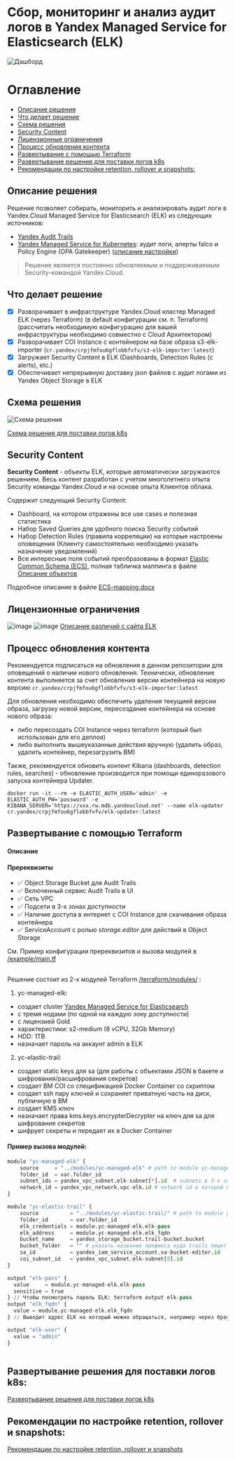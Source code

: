 # Сбор, мониторинг и анализ аудит логов в Yandex Managed Service for Elasticsearch (ELK)

![Дашборд](https://user-images.githubusercontent.com/85429798/127686785-27658104-6258-4de8-929f-9cf87624fa27.png)

# Оглавление
- [Описание решения](#описание-решения)
- [Что делает решение](#что-делает-решение)
- [Схема решения](#схема-решения)
- [Security Content](#security-content)
- [Лицензионные ограничения](#лицензионные-ограничения)
- [Процесс обновления контента](#процесс-обновления-контента)
- [Развертывание с помощью Terraform](#развертывание-с-помощью-Terraform)
- [Развертывание решения для поставки логов k8s](#развертывание-решения-для-поставки-логов-k8s)
- [Рекомендации по настройке retention, rollover и snapshots:](#рекомендации-по-настройке-retention-rollover-и-snapshots)

## Описание решения
Решение позволяет собирать, мониторить и анализировать аудит логи в Yandex.Cloud Managed Service for Elasticsearch (ELK) из следующих источников:
- [Yandex Audit Trails](https://cloud.yandex.ru/docs/audit-trails/)
- [Yandex Managed Service for Kubernetes](https://cloud.yandex.ru/docs/managed-kubernetes/): аудит логи, алерты falco и Policy Engine (OPA Gatekeeper) ([описание настройки](../export-auditlogs-to-ELK_k8s))

> Решение является постоянно обновляемым и поддерживаемым Security-командой Yandex.Cloud.


## Что делает решение
- [x] Разворачивает в инфраструктуре Yandex.Cloud кластер Managed ELK (через Terraform) (в default конфигурации см. п. Terraform)(рассчитать необходимую конфигурацию для вашей инфраструктуры необходимо совместно с Cloud Архитектором)
- [x] Разворачивает COI Instance с контейнером на базе образа s3-elk-importer (`cr.yandex/crpjfmfou6gflobbfvfv/s3-elk-importer:latest`)
- [x] Загружает Security Content в ELK (Dashboards, Detection Rules (с alerts), etc.)
- [x] Обеспечивает непрерывную доставку json файлов с аудит логами из Yandex Object Storage в ELK

## Схема решения
![Схема решения](https://user-images.githubusercontent.com/85429798/129480037-cef97473-bba2-4589-b291-0578163d09fd.png)

[Схема решения для поставки логов k8s](https://github.com/yandex-cloud/yc-solution-library-for-security/tree/master/auditlogs/export-auditlogs-to-ELK_k8s)


## Security Content
**Security Content** - объекты ELK, которые автоматически загружаются решением. Весь контент разработан с учетом многолетнего опыта Security команды Yandex.Cloud и на основе опыта Клиентов облака.

Содержит следующий Security Content:
- Dashboard, на котором отражены все use cases и полезная статистика
- Набор Saved Queries для удобного поиска Security событий
- Набор Detection Rules (правила корреляции) на которые настроены оповещения (Клиенту самостоятельно необходимо указать назначение уведомлений)
- Все интересные поля событий преобразованы в формат [Elastic Common Schema (ECS)](https://www.elastic.co/guide/en/ecs/current/index.html), полная табличка маппинга в файле [Описание объектов](https://github.com/yandex-cloud/yc-solution-library-for-security/blob/master/auditlogs/export-auditlogs-to-ELK_main/papers/Описание%20объектов.pdf)

Подробное описание в файле [ECS-mapping.docx](./papers/ECS-mapping_new.pdf)


## Лицензионные ограничения

![image](https://user-images.githubusercontent.com/85429798/127733756-1a751356-a0f3-492e-9a85-56d3a73e298f.png)
![image](https://user-images.githubusercontent.com/85429798/127733769-5ee2f70a-2162-487f-b236-9076c6d9c681.png)
[Описание различий с сайта ELK](https://www.elastic.co/subscriptions)

## Процесс обновления контента
Рекомендуется подписаться на обновления в данном репозитории для оповещений о наличии нового обновления.
Технически, обновление контента выполняется за счет обновления версии контейнера на новую версию `cr.yandex/crpjfmfou6gflobbfvfv/s3-elk-importer:latest`

Для обновления необходимо обеспечить удаления текущией версии образа, загрузку новой версии, пересоздание контейнера на основе нового образа:
- либо пересоздать COI Instance через terraform (который был использован для его деплоя)
- либо выполнить вышеуказанные действия вручную (удалить образ, удалить контейнер, перезагрузить ВМ)

Также, рекомендуется обновить контент Kibana (dashboards, detection rules, searches) - обновление производится при помощи единоразового запуска контейнера Updater.

```
docker run -it --rm -e ELASTIC_AUTH_USER='admin' -e ELASTIC_AUTH_PW='password' -e KIBANA_SERVER='https://xxx.rw.mdb.yandexcloud.net' --name elk-updater cr.yandex/crpjfmfou6gflobbfvfv/elk-updater:latest
```

## Развертывание с помощью Terraform

#### Описание 

#### Пререквизиты
- :white_check_mark: Object Storage Bucket для Audit Trails
- :white_check_mark: Включенный сервис Audit Trails в UI
- :white_check_mark: Сеть VPC
- :white_check_mark: Подсети в 3-х зонах доступности
- :white_check_mark: Наличие доступа в интернет с COI Instance для скачивания образа контейнера
- :white_check_mark: ServiceAccount с ролью *storage.editor* для действий в Object Storage

См. Пример конфигурации пререквизитов и вызова модулей в [/example/main.tf](./terraform/example) 
## 
Решение состоит из 2-х модулей Terraform [/terraform/modules/](./terraform/modules) :
1) yc-managed-elk:
- создает cluster [Yandex Managed Service for Elasticsearch](https://cloud.yandex.ru/services/managed-elasticsearch) 
- с тремя нодами (по одной на каждую зону доступности) 
- с лицензией Gold
- характеристики: s2-medium (8 vCPU, 32Gb Memory)
- HDD: 1TB
- назначает пароль на аккаунт admin в ELK

2) yc-elastic-trail:
- создает static keys для sa (для работы с объектами JSON в бакете и шифрования/расшифрования секретов)
- создает ВМ COI со спецификацией Docker Container со скриптом
- создает ssh пару ключей и сохраняет приватную часть на диск, публичную в ВМ
- создает KMS ключ
- назначает права kms.keys.encrypterDecrypter на ключ для sa для шифрование секретов
- шифрует секреты и передает их в Docker Container


#### Пример вызова модулей:
```Python
module "yc-managed-elk" {
    source     = "../modules/yc-managed-elk" # path to module yc-managed-elk    
    folder_id  = var.folder_id
    subnet_ids = yandex_vpc_subnet.elk-subnet[*].id  # subnets в 3-х зонах доступности для развертывания ELK
    network_id = yandex_vpc_network.vpc-elk.id # network id в которой будет развернут ELK
}

module "yc-elastic-trail" {
    source          = "../modules/yc-elastic-trail/" # path to module yc-elastic-trail
    folder_id       = var.folder_id
    elk_credentials = module.yc-managed-elk.elk-pass
    elk_address     = module.yc-managed-elk.elk_fqdn
    bucket_name     = yandex_storage_bucket.trail-bucket.bucket
    bucket_folder   = "" # указать название префикса куда trails пишет логи в бакет, например "prefix-trails", если в корень то оставить по умолчанию пустым
    sa_id           = yandex_iam_service_account.sa-bucket-editor.id
    coi_subnet_id   = yandex_vpc_subnet.elk-subnet[0].id
}

output "elk-pass" {
  value     = module.yc-managed-elk.elk-pass
  sensitive = true
} // Чтобы посмотреть пароль ELK: terraform output elk-pass
output "elk_fqdn" {
  value = module.yc-managed-elk.elk_fqdn
} // Выводит адрес ELK на который можно обращаться, например через браузер 

output "elk-user" {
  value = "admin"
}
    
```

## Развертывание решения для поставки логов k8s:
[Развертывание решения для поставки логов k8s](../export-auditlogs-to-ELK_k8s)

## Рекомендации по настройке retention, rollover и snapshots:

[Рекомендации по настройке retention, rollover и snapshots](./CONFIGURE-HA.md)
